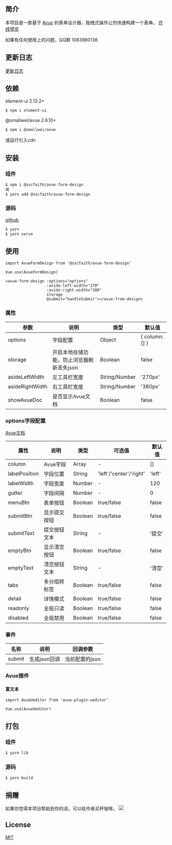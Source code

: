 ## 简介

本项目是一款基于 <a href="https://avuejs.com/" target="_blank">Avue</a> 的表单设计器，拖拽式操作让你快速构建一个表单。
[在线预览](https://form.beta.kim/)

如果有任何使用上的问题，QQ群 1083980136

## 更新日志
[更新日志](https://github.com/sscfaith/avue-form-design/blob/master/CHANGELOG.md)

## 依赖

element-ui 2.13.2+

```sh
$ npm i element-ui
```

@smallwei/avue 2.6.10+

```sh
$ npm i @smallwei/avue
```

或自行引入cdn

## 安装

### 组件

```sh
$ npm i @sscfaith/avue-form-design
或
$ yarn add @sscfaith/avue-form-design
```

### 源码

<a href="https://github.com/sscfaith/avue-form-design" target="_blank">github</a>

```sh
$ yarn
$ yarn serve
```

## 使用

```
import AvueFormDesign from '@sscfaith/avue-form-design'

Vue.use(AvueFormDesign)
```

```
<avue-form-design :options="options"
                  :aside-left-width="270"
                  :aside-right-width="380"
                  storage
                  @submit="handleSubmit"></avue-from-design>
```

### 属性

| 参数 | 说明 | 类型 | 默认值 |
| ------ | ------ | ------ | ------ |
| options | 字段配置 | Object | { column: [] } |
| storage | 开启本地存储功能，防止浏览器刷新丢失json | Boolean | false |
| asideLeftWidth | 左工具栏宽度 | String/Number | '270px' |
| asideRightWidth | 右工具栏宽度 | String/Number | '380px' |
| showAvueDoc | 是否显示Avue文档 | Boolean | false |

### options字段配置

<a href="https://avuejs.com/doc/form/form-doc" target="_blank">Avue文档</a>

| 属性 | 说明 | 类型 | 可选值 | 默认值 |
| ------| ------ | ------ | ------ | ------ |
| column | Avue字段 | Array | - | [] |
| labelPosition | 字段位置 |  String | 'left'/'center'/'right' | 'left' |
| labelWidth | 字段宽度 | Number | - | 120 |
| gutter | 字段间隔 | Number | - | 0 |
| menuBtn | 表单按钮 | Boolean | true/false | false |
| submitBtn | 显示提交按钮 | Boolean | true/false | false |
| submitText | 提交按钮文本 | String | - | '提交' |
| emptyBtn | 显示清空按钮 | Boolean | true/false | false |
| emptyText | 清空按钮文本 | String | - | '清空' |
| tabs | 多分组转标签 | Boolean | true/false | false |
| detail | 详情模式 | Boolean | true/false | false |
| readonly | 全局只读 | Boolean | true/false | false |
| disabled | 全局禁用 | Boolean | true/false | false |

### 事件

| 名称 | 说明 | 回调参数 |
| ------ | ------ | ------ |
| submit | 生成json回调 | 当前配置的json |

### Avue插件

#### 富文本

```
import AvueUeditor from 'avue-plugin-ueditor'

Vue.use(AvueUeditor)
```

## 打包

### 组件

```sh
$ yarn lib
```

### 源码

```sh
$ yarn build
```

## 捐赠
如果你觉得本项目帮助到你的话，可以给作者买杯咖啡。
<img src="http://112.74.43.150/images/donate.png">

## License

<a href="https://opensource.org/licenses/MIT" target="_blank">MIT</a>
